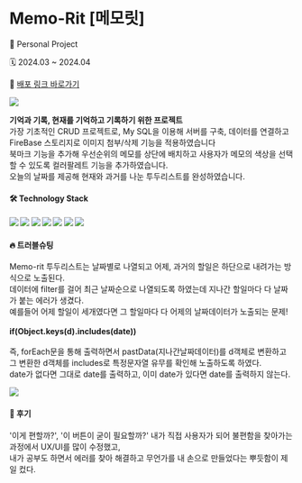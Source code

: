 # Memo-Rit [메모릿]
<p> 👤 Personal Project</p>
<p> 🗓️ 2024.03 ~ 2024.04</p>
<p>
  🔗 <a href="https://memorit-jiyeon.vercel.app/" target="_blank"> 배포 링크 바로가기</a>
</p>

<p>
  <img src="https://github.com/kimziyeon/memorit/assets/149509089/97548dc5-951b-43e2-bdc8-254a4d642e74"/>
</p>

<p>
<b>기억과 기록, 현재를 기억하고 기록하기 위한 프로젝트</b> <br/>
가장 기초적인 CRUD 프로젝트로, My SQL을 이용해 서버를 구축, 데이터를 연결하고 FireBase 스토리지로 이미지 첨부/삭제 기능을 적용하였습니다<br/>
북마크 기능을 추가해 우선순위의 메모를 상단에 배치하고 사용자가 메모의 색상을 선택할 수 있도록 컬러팔레트 기능을 추가하였습니다.<br/>
오늘의 날짜를 제공해 현재와 과거를 나눈 투두리스트를 완성하였습니다.
</p>


<h4> 🛠️ Technology Stack<h4>
<img src="https://img.shields.io/badge/next.js-000000?style=flat-square&logo=nextdotjs&logoColor=white"/>
<img src="https://img.shields.io/badge/typescript-3178C6?style=flat-square&logo=typescript&logoColor=white"/>
<img src="https://img.shields.io/badge/Sass-CC6699?style=flat-square&logo=sass&logoColor=white"/>
<img src="https://img.shields.io/badge/MySQL-4479A1?style=flat-square&logo=MySQL&logoColor=white"/>
<img src="https://img.shields.io/badge/Vercel-000000?style=flat-square&logo=Vercel&logoColor=white"/>
<img src="https://img.shields.io/badge/Firebase-FFCA28?style=flat-square&logo=firebase&logoColor=black"/>
<img src="https://img.shields.io/badge/figma-F24E1E?style=flat-square&logo=figma&logoColor=white"/>

<h4> 🔥 트러블슈팅</h4>
<p>
  Memo-rit 투두리스트는 날짜별로 나열되고 어제, 과거의 할일은 하단으로 내려가는 방식으로 노출된다.<br/>
  데이터에 filter를 걸어 최근 날짜순으로 나열되도록 하였는데 지나간 할일마다 다 날짜가 붙는 에러가 생겼다.<br/>
  예를들어 어제 할일이 세개였다면 그 할일마다 다 어제의 날짜데이터가 노출되는 문제!<br/>
  <br/>
  <b>if(Object.keys(d).includes(date))</b><br/>
  <br/>
  즉, forEach문을 통해 출력하면서 pastData(지나간날짜데이터)를 d객체로 변환하고<br/>
  그 변환한 d객체를 includes로 특정문자열 유무를 확인해 노출하도록 하였다.<br/>
  date가 없다면 그대로 date를 출력하고, 이미 date가 있다면 date를 출력하지 않는다.<br/>
</p>
<p>
  <img src="https://github.com/kimziyeon/memorit/assets/149509089/ec4eeee6-da30-43eb-8578-967d4d2f6121"/>
</p>

  
<h4> 💬 후기</h4>
<p>
  '이게 편할까?', '이 버튼이 굳이 필요할까?' 내가 직접 사용자가 되어 불편함을 찾아가는 과정에서 UX/UI를 많이 수정했고,<br/>
  내가 공부도 하면서 에러를 찾아 해결하고 무언가를 내 손으로 만들었다는 뿌듯함이 제일 컸다.<br/>
</p>
  
